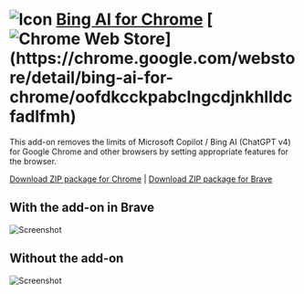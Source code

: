 # ![Icon](package/icon-48.png) [Bing AI for Chrome](https://chrome.google.com/webstore/detail/bing-ai-for-chrome/oofdkcckpabclngcdjnkhlldcfadlfmh) [![Chrome Web Store](https://img.shields.io/chrome-web-store/users/oofdkcckpabclngcdjnkhlldcfadlfmh?color=black&label=Number%20of%20installations:)](https://chrome.google.com/webstore/detail/bing-ai-for-chrome/oofdkcckpabclngcdjnkhlldcfadlfmh)

This add-on removes the limits of Microsoft Copilot / Bing AI (ChatGPT v4) for Google Chrome and other browsers by setting appropriate features for the browser.

[Download ZIP package for Chrome](https://github.com/vladkryv/app-bing-ai-for-chrome/releases/download/1.1.3/extension-chrome.zip) | [Download ZIP package for Brave](https://github.com/vladkryv/app-bing-ai-for-chrome/releases/download/1.1.3/extension-brave.zip)

## With the add-on in Brave

![Screenshot](screenshot-brave.jpg)

## Without the add-on

![Screenshot](message-without.jpg)
